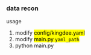 ### data recon

usage
1. modify <mark>config/kingdee.yaml</mark>
2. modify <mark>main.py<mark> `yaml_path`
3. python main.py
